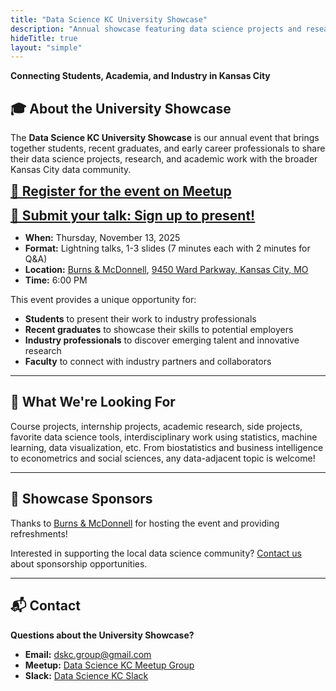 ```yaml
---
title: "Data Science KC University Showcase"
description: "Annual showcase featuring data science projects and research from students and recent graduates at local universities."
hideTitle: true
layout: "simple"
---
```


**Connecting Students, Academia, and Industry in Kansas City**

## 🎓 About the University Showcase

The **Data Science KC University Showcase** is our annual event that brings together students, recent graduates, and early career professionals to share their data science projects, research, and academic work with the broader Kansas City data community.

<span style="font-size:1.5em;">[**📅 Register for the event on Meetup**](https://www.meetup.com/data-science-kc/events/311125056/)</span>

<span style="font-size:1.5em;">[**🎤 Submit your talk: Sign up to present!**](https://docs.google.com/forms/d/e/1FAIpQLSdXHQ6o0w7oW1F8Da5vLVRi5t_gwl2TFVAq45faiH_1YCsg4g/viewform)</span>

- **When:** Thursday, November 13, 2025
- **Format:** Lightning talks, 1-3 slides (7 minutes each with 2 minutes for Q&A)
- **Location:** [Burns & McDonnell](https://www.burnsmcd.com/), [9450 Ward Parkway, Kansas City, MO](https://maps.app.goo.gl/hYFmi39kAMQuW3NQ6)
- **Time:** 6:00 PM

This event provides a unique opportunity for:
- **Students** to present their work to industry professionals
- **Recent graduates** to showcase their skills to potential employers
- **Industry professionals** to discover emerging talent and innovative research
- **Faculty** to connect with industry partners and collaborators

---

## 🎯 What We're Looking For

Course projects, internship projects, academic research, side projects, favorite data science tools, interdisciplinary work using statistics, machine learning, data visualization, etc. From biostatistics and business intelligence to econometrics and social sciences, any data-adjacent topic is welcome!

---

## 🤝 Showcase Sponsors

Thanks to [Burns & McDonnell](https://www.burnsmcd.com/) for hosting the event and providing refreshments!

Interested in supporting the local data science community? [Contact us](mailto:dskc.group@gmail.com) about sponsorship opportunities.

---

## 📬 Contact

**Questions about the University Showcase?**

- **Email:** [dskc.group@gmail.com](mailto:dskc.group@gmail.com)
- **Meetup:** [Data Science KC Meetup Group](/meetup)
- **Slack:** [Data Science KC Slack](/slack)
